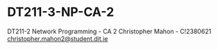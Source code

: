 # DT211-3-NP-CA-2
DT211-2 Network Programming - CA 2
Christopher Mahon - C!2380621
christopher.mahon2@student.dit.ie
